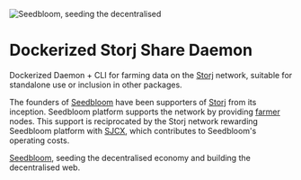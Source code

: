 ![Seedbloom, seeding the decentralised](https://avatars3.githubusercontent.com/u/28005063?v=3&s=200)

# Dockerized Storj Share Daemon
Dockerized Daemon + CLI for farming data on the [Storj](https://storj.io) network, suitable for standalone use or inclusion in other packages.

The founders of [Seedbloom](https://seedbloom.it) have been supporters of [Storj](https://storj.io) from its inception. Seedbloom platform supports the network by providing
[farmer](https://storj.io/faq.html#faq-3-2) nodes. This support is reciprocated by
the Storj network rewarding Seedbloom platform with [SJCX](https://storj.io/faq.html#faq-6-1), which contributes to Seedbloom's
operating costs.

[Seedbloom](https://seedbloom.it), seeding the decentralised economy and building the decentralised web.
